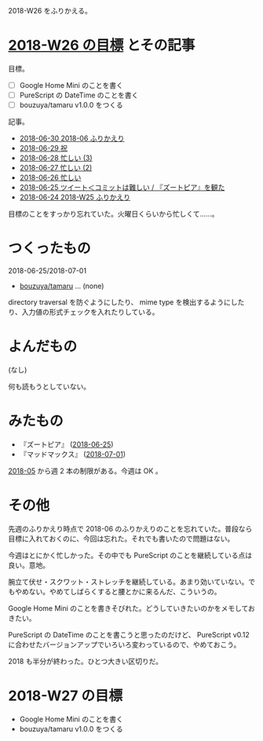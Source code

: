 2018-W26 をふりかえる。

# [2018-W26 の目標][2018-06-24] とその記事

目標。

- [ ] Google Home Mini のことを書く
- [ ] PureScript の DateTime のことを書く
- [ ] bouzuya/tamaru v1.0.0 をつくる

記事。

- [2018-06-30 2018-06 ふりかえり][2018-06-30]
- [2018-06-29 祝][2018-06-29]
- [2018-06-28 忙しい (3)][2018-06-28]
- [2018-06-27 忙しい (2)][2018-06-27]
- [2018-06-26 忙しい][2018-06-26]
- [2018-06-25 ツイート＜コミットは難しい / 『ズートピア』を観た][2018-06-25]
- [2018-06-24 2018-W25 ふりかえり][2018-06-24]

目標のことをすっかり忘れていた。火曜日くらいから忙しくて……。

# つくったもの

2018-06-25/2018-07-01

- [bouzuya/tamaru][] ... (none)

directory traversal を防ぐようにしたり、 mime type を検出するようにしたり、入力値の形式チェックを入れたりしている。

# よんだもの

(なし)

何も読もうとしていない。

# みたもの

- 『ズートピア』 ([2018-06-25][])
- 『マッドマックス』 ([2018-07-01][])

[2018-05][2018-04-30] から週 2 本の制限がある。今週は OK 。

# その他

先週のふりかえり時点で 2018-06 のふりかえりのことを忘れていた。普段なら目標に入れておくのに、今回は忘れた。それでも書いたので問題はない。

今週はとにかく忙しかった。その中でも PureScript のことを継続している点は良い。意地。

腕立て伏せ・スクワット・ストレッチを継続している。あまり効いていない。でもやめない。やめてしばらくすると腰とかに来るんだ、こういうの。

Google Home Mini のことを書きそびれた。どうしていきたいのかをメモしておきたい。

PureScript の DateTime のことを書こうと思ったのだけど、 PureScript v0.12 に合わせたバージョンアップでいろいろ変わっているので、やめておこう。

2018 も半分が終わった。ひとつ大きい区切りだ。

# 2018-W27 の目標

- Google Home Mini のことを書く
- bouzuya/tamaru v1.0.0 をつくる

[2018-04-30]: https://blog.bouzuya.net/2018/04/30/
[2018-06-24]: https://blog.bouzuya.net/2018/06/24/
[2018-06-25]: https://blog.bouzuya.net/2018/06/25/
[2018-06-26]: https://blog.bouzuya.net/2018/06/26/
[2018-06-27]: https://blog.bouzuya.net/2018/06/27/
[2018-06-28]: https://blog.bouzuya.net/2018/06/28/
[2018-06-29]: https://blog.bouzuya.net/2018/06/29/
[2018-06-30]: https://blog.bouzuya.net/2018/06/30/
[2018-07-01]: https://blog.bouzuya.net/2018/07/01/
[bouzuya/tamaru]: https://github.com/bouzuya/tamaru
